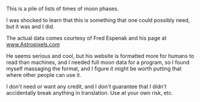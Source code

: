This is a pile of lists of times of moon phases. 

I was shocked to learn that this is something that one could possibly need, but it was and I did. 

The actual data comes courtesy of Fred Espenak and his page at www.Astropixels.com

He seems serious and cool, but his website is formatted more for humans to read than machines, and I needed full moon data for a program, so I found myself massaging the format, and I figure it might be worth putting that where other people can use it.

I don't need or want any credit, and I don't guarantee that I didn't accidentally break anything in translation. Use at your own risk, etc.
